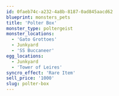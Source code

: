 ```yaml
---
id: 0faeb74c-a232-4a8b-8187-0ad845aacd62
blueprint: monsters_pets
title: 'Polter Box'
monster_type: poltergeist
monster_locations:
  - 'Gato Grottoes'
  - Junkyard
  - 'SS Buccaneer'
egg_locations:
  - Junkyard
  - 'Tower of Leires'
syncro_effect: 'Rare Item'
sell_price: '1000'
slug: polter-box
---
```

